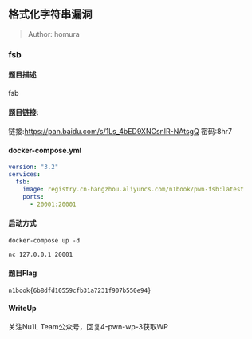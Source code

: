 ## 格式化字符串漏洞

> Author: homura

### fsb

#### 题目描述

fsb

#### 题目链接:

链接:https://pan.baidu.com/s/1Ls_4bED9XNCsnIR-NAtsgQ  密码:8hr7

#### docker-compose.yml

```yaml
version: "3.2"
services:
  fsb:
    image: registry.cn-hangzhou.aliyuncs.com/n1book/pwn-fsb:latest
    ports:
      - 20001:20001
```

#### 启动方式

`docker-compose up -d`

`nc 127.0.0.1 20001`

#### 题目Flag

`n1book{6b8dfd10559cfb31a7231f907b550e94}`

#### WriteUp

关注Nu1L Team公众号，回复4-pwn-wp-3获取WP